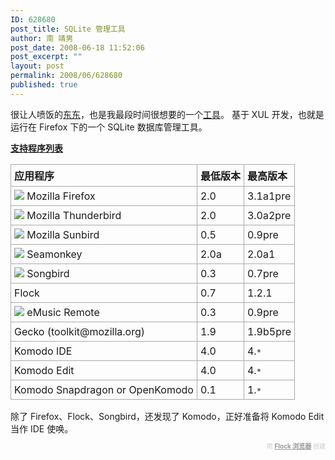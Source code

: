 ```yaml
---
ID: 628680
post_title: SQLite 管理工具
author: 南 靖男
post_date: 2008-06-18 11:52:06
post_excerpt: ""
layout: post
permalink: 2008/06/628680
published: true
---
```

很让人喷饭的<a href="http://code.google.com/p/sqlite-manager/">东东</a>，也是我最段时间很想要的一个<a href="https://addons.mozilla.org/zh-CN/firefox/addon/5817">工具</a>。
基于 XUL 开发，也就是运行在 Firefox 下的一个 SQLite 数据库管理工具。

<a href="http://code.google.com/p/sqlite-manager/wiki/SupportedApplications"><strong>支持程序列表</strong></a>
<table>
<tr>
<td style="border: 1px solid #aaaaaa; padding: 5px"><strong>应用程序</strong></td>
<td style="border: 1px solid #aaaaaa; padding: 5px"><strong>最低版本</strong></td>
<td style="border: 1px solid #aaaaaa; padding: 5px"><strong>最高版本</strong></td>
</tr>
<tr>
<td style="border: 1px solid #aaaaaa; padding: 5px"><img src="http://sqlite-manager.googlecode.com/files/firefox.png" /> Mozilla Firefox</td>
<td style="border: 1px solid #aaaaaa; padding: 5px">2.0</td>
<td style="border: 1px solid #aaaaaa; padding: 5px">3.1a1pre</td>
</tr>
<tr>
<td style="border: 1px solid #aaaaaa; padding: 5px"><img src="http://sqlite-manager.googlecode.com/files/thunderbird.png" /> Mozilla Thunderbird</td>
<td style="border: 1px solid #aaaaaa; padding: 5px">2.0</td>
<td style="border: 1px solid #aaaaaa; padding: 5px">3.0a2pre</td>
</tr>
<tr>
<td style="border: 1px solid #aaaaaa; padding: 5px"><img src="http://sqlite-manager.googlecode.com/files/sunbird.png" /> Mozilla Sunbird</td>
<td style="border: 1px solid #aaaaaa; padding: 5px">0.5</td>
<td style="border: 1px solid #aaaaaa; padding: 5px">0.9pre</td>
</tr>
<tr>
<td style="border: 1px solid #aaaaaa; padding: 5px"><img src="http://sqlite-manager.googlecode.com/files/seamonkey.png" /> Seamonkey</td>
<td style="border: 1px solid #aaaaaa; padding: 5px">2.0a</td>
<td style="border: 1px solid #aaaaaa; padding: 5px">2.0a1</td>
</tr>
<tr>
<td style="border: 1px solid #aaaaaa; padding: 5px"><img src="http://sqlite-manager.googlecode.com/files/songbird.png" /> Songbird</td>
<td style="border: 1px solid #aaaaaa; padding: 5px">0.3</td>
<td style="border: 1px solid #aaaaaa; padding: 5px">0.7pre</td>
</tr>
<tr>
<td style="border: 1px solid #aaaaaa; padding: 5px">Flock</td>
<td style="border: 1px solid #aaaaaa; padding: 5px">0.7</td>
<td style="border: 1px solid #aaaaaa; padding: 5px">1.2.1</td>
</tr>
<tr>
<td style="border: 1px solid #aaaaaa; padding: 5px"><img src="http://sqlite-manager.googlecode.com/files/emusic.png" /> eMusic Remote</td>
<td style="border: 1px solid #aaaaaa; padding: 5px">0.3</td>
<td style="border: 1px solid #aaaaaa; padding: 5px">0.9pre</td>
</tr>
<tr>
<td style="border: 1px solid #aaaaaa; padding: 5px">Gecko (toolkit@mozilla.org)</td>
<td style="border: 1px solid #aaaaaa; padding: 5px">1.9</td>
<td style="border: 1px solid #aaaaaa; padding: 5px">1.9b5pre</td>
</tr>
<tr>
<td style="border: 1px solid #aaaaaa; padding: 5px">Komodo IDE</td>
<td style="border: 1px solid #aaaaaa; padding: 5px">4.0</td>
<td style="border: 1px solid #aaaaaa; padding: 5px">4.<tt>*</tt></td>
</tr>
<tr>
<td style="border: 1px solid #aaaaaa; padding: 5px">Komodo Edit</td>
<td style="border: 1px solid #aaaaaa; padding: 5px">4.0</td>
<td style="border: 1px solid #aaaaaa; padding: 5px">4.<tt>*</tt></td>
</tr>
<tr>
<td style="border: 1px solid #aaaaaa; padding: 5px">Komodo Snapdragon or OpenKomodo</td>
<td style="border: 1px solid #aaaaaa; padding: 5px">0.1</td>
<td style="border: 1px solid #aaaaaa; padding: 5px">1.<tt>*</tt></td>
</tr>
</table>
除了 Firefox、Flock、Songbird，还发现了 Komodo，正好准备将 Komodo Edit 当作 IDE 使唤。
<p class="flockcredit" style="text-align: right; color: #cccccc; font-size: x-small">用 <a href="http://www.flock.com/blogged-with-flock" style="color: #999999; font-weight: bold" target="_new" title="Flock Browser">Flock 浏览器</a> 创建</p>